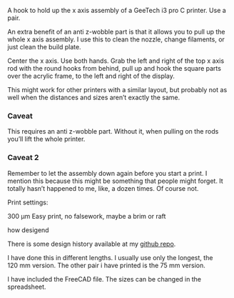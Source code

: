A hook to hold up the x axis assembly of a GeeTech i3 pro C printer. Use a pair.


An extra benefit of an anti z-wobble part is that it allows you to pull up the whole x axis assembly. I use this to clean the nozzle, change filaments, or just clean the build plate.

Center the x axis. Use both hands. Grab the left and right of the top x axis rod with the round hooks from behind, pull up and hook the square parts over the acrylic frame, to the left and right of the display.

This might work for other printers with a similar layout, but probably not as well when the distances and sizes aren’t exactly the same.


### Caveat
This requires an anti z-wobble part. Without it, when pulling on the rods you’ll lift the whole printer.

### Caveat 2
Remember to let the assembly down again before you start a print. I mention this because this might be something that people might forget. It totally hasn’t happened to me, like, a dozen times. Of course not.


Print settings:

300 µm
Easy print, no falsework, maybe a brim or raft


how desigend

There is some design history available at my [github repo](https://github.com/ospalh/3d-printing/tree/develop/Gee-Haken).

I have done this in different lengths. I usually use only the longest, the 120 mm version. The other pair i have printed is the 75 mm version.


I have included the FreeCAD file. The sizes can be changed in the spreadsheet.
